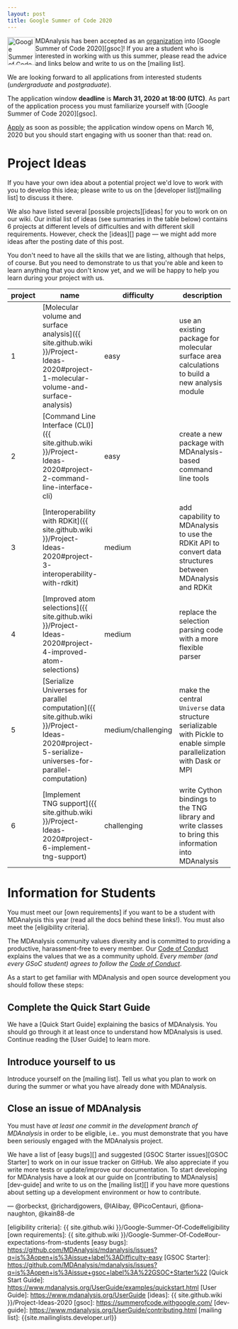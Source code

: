 ```yaml
---
layout: post
title: Google Summer of Code 2020
---
```


<p>
<img
src="https://developers.google.com/open-source/gsoc/images/gsoc2016-sun-373x373.png"
title="Google Summer of Code 2020" alt="Google Summer of Code 2020"
style="float: left; height: 4.5em; " />
</p>

MDAnalysis has been accepted as an [organization][org] into [Google Summer of Code 2020][gsoc]!
If you are a student who is interested in working with us
this summer, please read the advice and links below and write to us on the
[mailing list].

We are looking forward to all applications from interested students
(*undergraduate* and *postgraduate*).

The application window **deadline** is **March 31, 2020 at 18:00 (UTC)**. As
part of the application process you must familiarize yourself with [Google
Summer of Code 2020][gsoc]. 

[Apply] as soon as possible; the application window opens on March 16,
2020 but you should start engaging with us sooner than that: read on.

# Project Ideas

If you have your own idea about a potential project we'd love to work
with you to develop this idea; please write to us on the [developer
list][mailing list] to discuss it there.

We also have listed several [possible projects][ideas] for you to work
on on our wiki. Our initial list of ideas (see summaries in the
table below) contains 6 projects at different levels of difficulties
and with different skill requirements. However, check the [ideas][]
page — we might add more ideas after the posting date of this post.

You don't need to have all the skills that we are listing, although
that helps, of course. But you need to demonstrate to us that you're
able and keen to learn anything that you don't know yet, and we will
be happy to help you learn during your project with us.

| project | name | difficulty | description | skills | mentors |
|---------|---------------------------------------------------------------------------|----------|------------------------------------------------------------------------------------------------------------------------------------------------------------------------------------------------------------------------------------------------------------------------------------------------------------------------------------------------------------------------------------------------------------------------------------------------------------------------------------------------------------------------------------------------------------------------|---------------------------|---------------------------|
| 1 | [Molecular volume and surface analysis]({{ site.github.wiki }}/Project-Ideas-2020#project-1-molecular-volume-and-surface-analysis) | easy | use an existing package for molecular surface area calculations to build a new analysis module | Python, MDAnalysis.analysis | @orbeckst @IAlibay @richardjgowers
| 2 | [Command Line Interface (CLI)]({{ site.github.wiki }}/Project-Ideas-2020#project-2-command-line-interface-cli) | easy | create a new package with MDAnalysis-based command line tools | Python, bash, Python packages, CI, MD | @PicoCentauri @orbeckst @fiona-naughton
| 3 | [Interoperability with RDKit]({{ site.github.wiki }}/Project-Ideas-2020#project-3-interoperability-with-rdkit) | medium | add capability to MDAnalysis to use the RDKit API to convert data structures between MDAnalysis and RDKit | MDAnalysis, RDKit, Python, C++ (?) | @richardjgowers @IAlibay
| 4 | [Improved atom selections]({{ site.github.wiki }}/Project-Ideas-2020#project-4-improved-atom-selections) | medium | replace the selection parsing code with a more flexible parser | Python | @orbeckst, @IAlibay, @fiona-naughton
| 5 | [Serialize Universes for parallel computation]({{ site.github.wiki }}/Project-Ideas-2020#project-5-serialize-universes-for-parallel-computation) | medium/challenging | make the central `Universe` data structure serializable with Pickle to enable simple parallelization with Dask or MPI | Python, MDAnalysis I/O, task-based parallelization | @richardjgowers, @orbeckst, @IAlibay, @fiona-naughton 
| 6 | [Implement TNG support]({{ site.github.wiki }}/Project-Ideas-2020#project-6-implement-tng-support) | challenging | write Cython bindings to the TNG library and write classes to bring this information into MDAnalysis | Cython, C++ | @richardjgowers

# Information for Students

You must meet our [own requirements] if you want to be a student with MDAnalysis
this year (read all the docs behind these links!). You must also meet the
[eligibility criteria].

The MDAnalysis community values diversity and is committed to
providing a productive, harassment-free to every member. Our [Code of
Conduct] explains the values that we as a community uphold. *Every
member (and every GSoC student) agrees to follow the [Code of
Conduct]*.


As a start to get familiar with MDAnalysis and open source development you
should follow these steps:

## Complete the Quick Start Guide

We have a [Quick Start Guide] explaining the basics of MDAnalysis. You
should go through it at least once to understand how MDAnalysis is
used. Continue reading the [User Guide] to learn more.

## Introduce yourself to us

Introduce yourself on the [mailing list]. Tell us what you plan to work
on during the summer or what you have already done with MDAnalysis.

## Close an issue of MDAnalysis

You must have *at least one commit in the development branch of
MDAnalysis* in order to be eligible, i.e.. you must demonstrate that
you have been seriously engaged with the MDAnalysis project.

We have a list of [easy bugs][] and suggested [GSOC Starter
issues][GSOC Starter] to work on in our issue tracker on GitHub. We
also appreciate if you write more tests or update/improve our
documentation. To start developing for MDAnalysis have a look at our
guide on [contributing to MDAnalysis][dev-guide] and write to us on
the [mailing list][] if you have more questions about setting up a
development environment or how to contribute.

— @orbeckst, @richardjgowers, @IAlibay, @PicoCentauri,
@fiona-naughton, @kain88-de

[org]: https://summerofcode.withgoogle.com/organizations/4891814374408192/
[Apply]: https://summerofcode.withgoogle.com/student-signup/
[Code of Conduct]: {{site.baseurl}}/pages/conduct/
[eligibility criteria]: {{ site.github.wiki }}/Google-Summer-Of-Code#eligibility
[own requirements]: {{ site.github.wiki }}/Google-Summer-Of-Code#our-expectations-from-students
[easy bugs]: https://github.com/MDAnalysis/mdanalysis/issues?q=is%3Aopen+is%3Aissue+label%3ADifficulty-easy
[GSOC Starter]: https://github.com/MDAnalysis/mdanalysis/issues?q=is%3Aopen+is%3Aissue+gsoc+label%3A%22GSOC+Starter%22
[Quick Start Guide]: https://www.mdanalysis.org/UserGuide/examples/quickstart.html
[User Guide]: https://www.mdanalysis.org/UserGuide
[ideas]: {{ site.github.wiki }}/Project-Ideas-2020
[gsoc]: https://summerofcode.withgoogle.com/
[dev-guide]: https://www.mdanalysis.org/UserGuide/contributing.html
[mailing list]: {{site.mailinglists.developer.url}}
